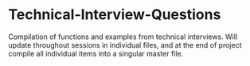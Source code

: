 # Technical-Interview-Questions
Compilation of functions and examples from technical interviews.
Will update throughout sessions in individual files, and at the end of project compile all individual items into a singular master file.
